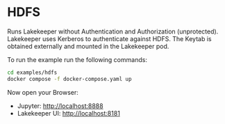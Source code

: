 # HDFS
Runs Lakekeeper without Authentication and Authorization (unprotected).
Lakekeeper uses Kerberos to authenticate against HDFS. The Keytab is obtained externally and mounted in the Lakekeeper pod.

To run the example run the following commands:

```bash
cd examples/hdfs
docker compose -f docker-compose.yaml up
```

Now open your Browser:
* Jupyter: [http://localhost:8888](http://localhost:8888)
* Lakekeeper UI: [http://localhost:8181](http://localhost:8181)

